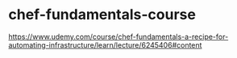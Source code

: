 # chef-fundamentals-course
https://www.udemy.com/course/chef-fundamentals-a-recipe-for-automating-infrastructure/learn/lecture/6245406#content
